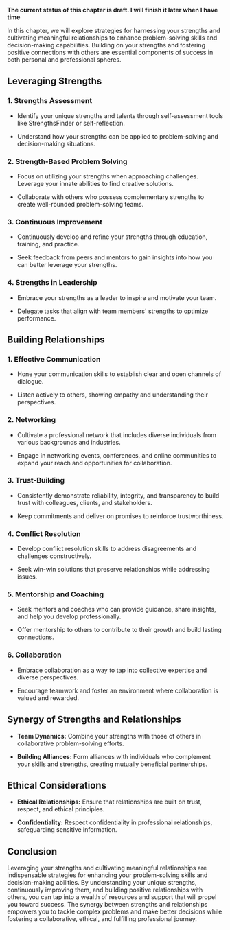 **The current status of this chapter is draft. I will finish it later when I have time**

In this chapter, we will explore strategies for harnessing your strengths and cultivating meaningful relationships to enhance problem-solving skills and decision-making capabilities. Building on your strengths and fostering positive connections with others are essential components of success in both personal and professional spheres.

Leveraging Strengths
--------------------

### 1. **Strengths Assessment**

* Identify your unique strengths and talents through self-assessment tools like StrengthsFinder or self-reflection.

* Understand how your strengths can be applied to problem-solving and decision-making situations.

### 2. **Strength-Based Problem Solving**

* Focus on utilizing your strengths when approaching challenges. Leverage your innate abilities to find creative solutions.

* Collaborate with others who possess complementary strengths to create well-rounded problem-solving teams.

### 3. **Continuous Improvement**

* Continuously develop and refine your strengths through education, training, and practice.

* Seek feedback from peers and mentors to gain insights into how you can better leverage your strengths.

### 4. **Strengths in Leadership**

* Embrace your strengths as a leader to inspire and motivate your team.

* Delegate tasks that align with team members' strengths to optimize performance.

Building Relationships
----------------------

### 1. **Effective Communication**

* Hone your communication skills to establish clear and open channels of dialogue.

* Listen actively to others, showing empathy and understanding their perspectives.

### 2. **Networking**

* Cultivate a professional network that includes diverse individuals from various backgrounds and industries.

* Engage in networking events, conferences, and online communities to expand your reach and opportunities for collaboration.

### 3. **Trust-Building**

* Consistently demonstrate reliability, integrity, and transparency to build trust with colleagues, clients, and stakeholders.

* Keep commitments and deliver on promises to reinforce trustworthiness.

### 4. **Conflict Resolution**

* Develop conflict resolution skills to address disagreements and challenges constructively.

* Seek win-win solutions that preserve relationships while addressing issues.

### 5. **Mentorship and Coaching**

* Seek mentors and coaches who can provide guidance, share insights, and help you develop professionally.

* Offer mentorship to others to contribute to their growth and build lasting connections.

### 6. **Collaboration**

* Embrace collaboration as a way to tap into collective expertise and diverse perspectives.

* Encourage teamwork and foster an environment where collaboration is valued and rewarded.

Synergy of Strengths and Relationships
--------------------------------------

* **Team Dynamics:** Combine your strengths with those of others in collaborative problem-solving efforts.

* **Building Alliances:** Form alliances with individuals who complement your skills and strengths, creating mutually beneficial partnerships.

Ethical Considerations
----------------------

* **Ethical Relationships:** Ensure that relationships are built on trust, respect, and ethical principles.

* **Confidentiality:** Respect confidentiality in professional relationships, safeguarding sensitive information.

Conclusion
----------

Leveraging your strengths and cultivating meaningful relationships are indispensable strategies for enhancing your problem-solving skills and decision-making abilities. By understanding your unique strengths, continuously improving them, and building positive relationships with others, you can tap into a wealth of resources and support that will propel you toward success. The synergy between strengths and relationships empowers you to tackle complex problems and make better decisions while fostering a collaborative, ethical, and fulfilling professional journey.
